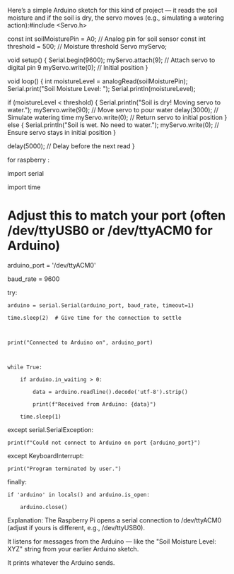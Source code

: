 Here’s a simple Arduino sketch for this kind of project — it reads the soil moisture and if the soil is dry, the servo moves (e.g., simulating a watering action):#include <Servo.h>

const int soilMoisturePin = A0;  // Analog pin for soil sensor
const int threshold = 500;       // Moisture threshold
Servo myServo;

void setup() {
  Serial.begin(9600);
  myServo.attach(9);  // Attach servo to digital pin 9
  myServo.write(0);   // Initial position
}

void loop() {
  int moistureLevel = analogRead(soilMoisturePin);
  Serial.print("Soil Moisture Level: ");
  Serial.println(moistureLevel);

  if (moistureLevel < threshold) {
    Serial.println("Soil is dry! Moving servo to water.");
    myServo.write(90);  // Move servo to pour water
    delay(3000);        // Simulate watering time
    myServo.write(0);   // Return servo to initial position
  } else {
    Serial.println("Soil is wet. No need to water.");
    myServo.write(0);   // Ensure servo stays in initial position
  }

  delay(5000); // Delay before the next read
}



for raspberry :


import serial

import time



# Adjust this to match your port (often /dev/ttyUSB0 or /dev/ttyACM0 for Arduino)

arduino_port = '/dev/ttyACM0'  

baud_rate = 9600



try:

    arduino = serial.Serial(arduino_port, baud_rate, timeout=1)

    time.sleep(2)  # Give time for the connection to settle



    print("Connected to Arduino on", arduino_port)



    while True:

        if arduino.in_waiting > 0:

            data = arduino.readline().decode('utf-8').strip()

            print(f"Received from Arduino: {data}")

        time.sleep(1)



except serial.SerialException:

    print(f"Could not connect to Arduino on port {arduino_port}")

except KeyboardInterrupt:

    print("Program terminated by user.")

finally:

    if 'arduino' in locals() and arduino.is_open:

        arduino.close()





Explanation:
The Raspberry Pi opens a serial connection to /dev/ttyACM0 (adjust if yours is different, e.g., /dev/ttyUSB0).

It listens for messages from the Arduino — like the "Soil Moisture Level: XYZ" string from your earlier Arduino sketch.

It prints whatever the Arduino sends.